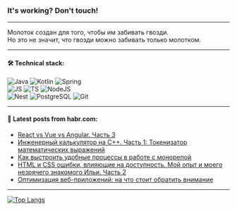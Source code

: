 ### It's working? Don't touch!

---
Молоток создан для того, чтобы им забивать гвозди. <br>
Но это не значит, что гвозди можно забивать только молотком.

---

#### 🛠️ Technical stack:

![Java](https://img.shields.io/badge/Java-informational?logo=Oracle&style=flat&logoColor=white&color=FF4500)
![Kotlin](https://img.shields.io/badge/Kotlin-informational?logo=Kotlin&style=flat&logoColor=white&color=774D97)
![Spring](https://img.shields.io/badge/SpringBoot-informational?logo=SpringBoot&style=flat&logoColor=white&color=6DB33F) <br>
![JS](https://img.shields.io/badge/JS-informational?logo=javaScript&style=flat&logoColor=black&color=F7Df1E)
![TS](https://img.shields.io/badge/TypeScript-informational?logo=typeScript&style=flat&logoColor=black&color=0667A8)
![NodeJS](https://img.shields.io/badge/NodeJS-informational?logo=node.js&style=flat&logoColor=white&color=70A760) <br>
![Nest](https://img.shields.io/badge/NestJS-informational?logo=NestJS&style=flat&logoColor=white&color=E0234E)
![PostgreSQL](https://img.shields.io/badge/PostgreSQL-informational?logo=PostgreSQL&style=flat&logoColor=white&color=DAA520)
![Git](https://img.shields.io/badge/Git-informational?logo=git&style=flat&logoColor=white&color=778899)

___

#### 💬 Latest posts from habr.com:

<!-- BLOG-POST-LIST:START -->
- [React vs Vue vs Angular. Часть 3](https://habr.com/ru/companies/auriga/articles/768050/?utm_source=habrahabr&utm_medium=rss&utm_campaign=768050)
- [Инженерный калькулятор на C++. Часть 1: Токенизатор математических выражений](https://habr.com/ru/articles/769812/?utm_source=habrahabr&utm_medium=rss&utm_campaign=769812)
- [Как выстроить удобные процессы в работе с монорепой](https://habr.com/ru/companies/oleg-bunin/articles/735022/?utm_source=habrahabr&utm_medium=rss&utm_campaign=735022)
- [HTML и CSS ошибки, влияющие на доступность. Мой опыт и моего незрячего знакомого Ильи. Часть 2](https://habr.com/ru/companies/ruvds/articles/766344/?utm_source=habrahabr&utm_medium=rss&utm_campaign=766344)
- [Оптимизация веб-приложений: на что стоит обратить внимание](https://habr.com/ru/companies/cloud_mts/articles/768266/?utm_source=habrahabr&utm_medium=rss&utm_campaign=768266)
<!-- BLOG-POST-LIST:END -->

---
[![Top Langs](https://github-readme-stats-git-master-advtsetting-gmailcom.vercel.app/api/top-langs/?username=zloylis&langs_count=10&hide_title=false&title_color=e6edf3&size_weight=0.5&count_weight=0.5&layout=compact&hide_border=true&theme=dracula)](https://github.com/zloylis)

<!-- ![GitHub stats](https://github-readme-stats-git-master-advtsetting-gmailcom.vercel.app/api?username=zloylis&show_icons=true&hide_border=true&theme=dracula&hide_title=true&include_all_commits=true&count_private=true&hide=contribs&hide_rank=true) -->
